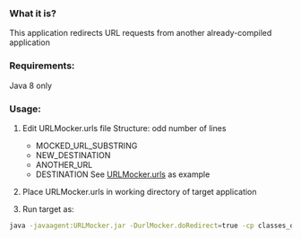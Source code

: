 ### What it is?

This application redirects URL requests from another already-compiled application

### Requirements:

Java 8 only

### Usage:

1. Edit URLMocker.urls file
   Structure:
   odd number of lines
   - MOCKED_URL_SUBSTRING
   - NEW_DESTINATION
   - ANOTHER_URL
   - DESTINATION
   See [URLMocker.urls](URLMocker.urls) as example

2. Place URLMocker.urls in working directory of target application
3. Run target as:
```sh
java -javaagent:URLMocker.jar -DurlMocker.doRedirect=true -cp classes_of_target_application main.class.of.target
```
